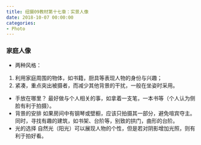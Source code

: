 ```yaml
---
title: 纽摄09教材第十七章：实景人像
date: 2018-10-07 00:00:00
categories:
- Photo
---
```

### 家庭人像
- 两种风格：
1.  利用家庭周围的物体，如书籍，厨具等表现人物的身份与兴趣；
2.  紧凑，重点突出被摄者，而减少其他背景的干扰，一般在坐姿时采用。
- 手放在哪里？
最好做与个人相关的事，如拿着一支笔，一本书等（个人认为侧脸有利于拍摄）。
- 背景的安排
如果房间中有钢琴或壁橱，应该只拍摄其一部分，避免喧宾夺主。同时，寻找有趣的建筑，如书架、台阶等，别致的拱门，曲形的台阶。
- 光的选择
自然光（阳光）可以展现人物的个性，但是若对阴影增加光照，则有利于拍好看。
